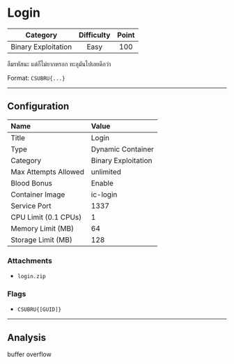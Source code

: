 # Login

| Category | Difficulty | Point |
| :-: | :-: | :-: |
| Binary Exploitation | Easy | 100 |

ลืมรหัสนะ แต่ก็ไม่ยากหรอก ทะลุมันไปเลยดีกว่า

Format: `CSUBRU{...}`

---

## Configuration

| Name | Value |
| :- | :- |
| Title | Login |
| Type | Dynamic Container |
| Category | Binary Exploitation |
| Max Attempts Allowed | unlimited |
| Blood Bonus | Enable |
| Container Image | ic-login |
| Service Port | 1337 |
| CPU Limit (0.1 CPUs) | 1 |
| Memory Limit (MB) | 64 |
| Storage Limit (MB) | 128 |

### Attachments

- `login.zip`

### Flags

- `CSUBRU{[GUID]}`

---

## Analysis

buffer overflow
